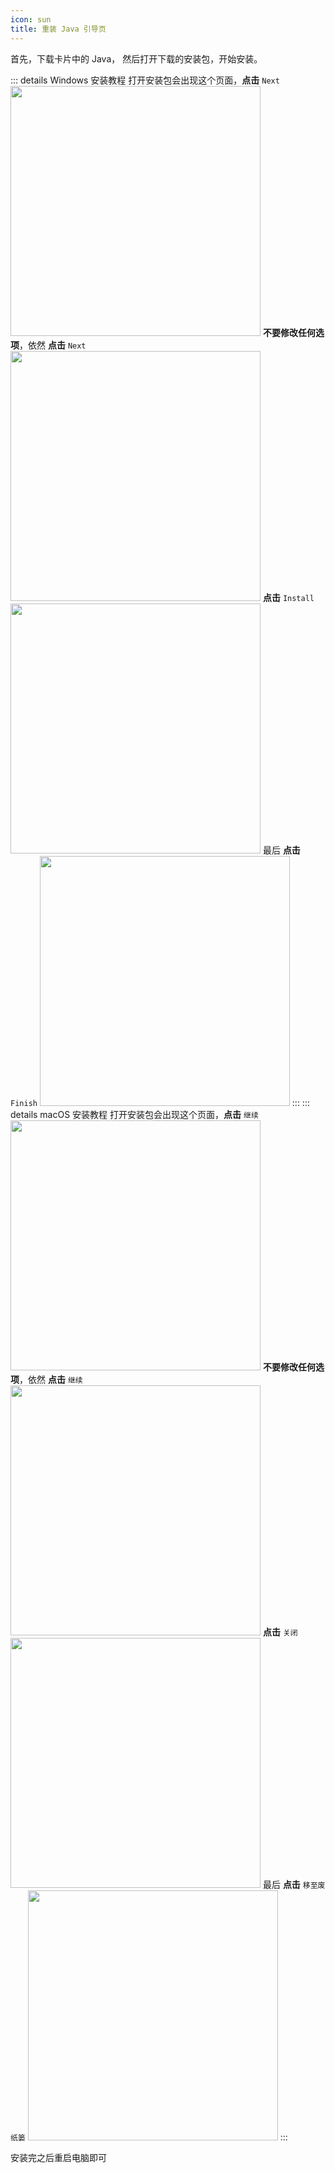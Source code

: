 ```yaml
---
icon: sun
title: 重装 Java 引导页
---
```


<script setup>import {onMounted, ref} from 'vue'; 
import Java from '@JavaComponent'; 
const arch = ref('');
const system = ref('');

async function getUserAgentInfo() {
    if(navigator.userAgentData !== undefined){
        const d = await navigator.userAgentData.getHighEntropyValues([
          'architecture'
        ]);
        
        if (d.architecture === 'x86') {
          arch.value = 'amd64';
        } else {
          arch.value = "aarch64";
        }
        system.value = d.platform.toLowerCase();
    }else {
        if(navigator.userAgent.includes("Windows")) {
            system.value = "windows"
        }else if(navigator.userAgent.includes("Mac")) {
            system.value = "macos"
        }else {
            system.value = "linux"
        }
        arch.value = "amd64"
    }


}

onMounted(() => {
  getUserAgentInfo();
});
</script>

首先，下载卡片中的 Java，
<Java major="21" :arch="arch" :system="system"></Java>
然后打开下载的安装包，开始安装。

::: details Windows 安装教程
打开安装包会出现这个页面，**点击** `Next`
<img src="/assets/image/WindowsJava安装第一步.png" width="400">
**不要修改任何选项**，依然 **点击** `Next`
<img src="/assets/image/WindowsJava安装第二步.png" width="400">
**点击** `Install`
<img src="/assets/image/WindowsJava安装第三步.png" width="400">
最后 **点击** `Finish`
<img src="/assets/image/WindowsJava安装第四步.png" width="400">
:::
::: details macOS 安装教程
打开安装包会出现这个页面，**点击** `继续`
<img src="/assets/image/MacJava安装第一步.png" width="400">
**不要修改任何选项**，依然 **点击** `继续`
<img src="/assets/image/MacJava安装第二步.png" width="400">
**点击** `关闭`
<img src="/assets/image/MacJava安装第三步.png" width="400">
最后 **点击** `移至废纸篓`
<img src="/assets/image/MacJava安装第四步.png" width="400">
:::

安装完之后重启电脑即可
